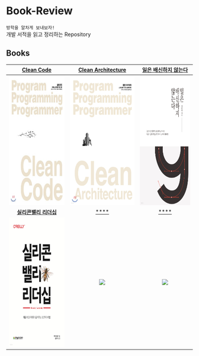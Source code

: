 # Book-Review

`방학을 알차게 보내보자!`  
개발 서적을 읽고 정리하는 Repository

## Books

|                 [**Clean Code**](books/Clean%20Code)                 |             [**Clean Architecture**](books/Clean%20Architecture)             |           [**일은 배신하지 않는다**](books/일은%20배신하지%20않는다)           |
| :--------------------------------------------------------------: | :----------------------------------------------------------------------: | :------------------------------------------------------------------------: |
| <img src="images/Clean-Code.jpeg" width="265px" height="350px"/> | <img src="images/Clean-Architecture.jpeg" width="267px" height="350px"/> | <img src="images/일은-배신하지-않는다.jpeg" width="238px" height="350px"/> |
|                 [**실리콘밸리 리더십**](books/Silicon%20Valley%20Leadership)                 |             [****](books/)             |           [****](books/)           |
| <img src="images/Silicon-Valley-Leadership.jpeg" width="246px" height="350px"/> | <img src="images/" width="px" height="350px"/> | <img src="images/" width="px" height="350px"/> |
